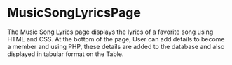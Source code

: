 # MusicSongLyricsPage
The Music Song Lyrics page displays the lyrics of a favorite song using HTML and CSS. At the bottom of the page, User can add details to become a member and using PHP, these details are added to the database and also displayed in tabular format on the Table. 
